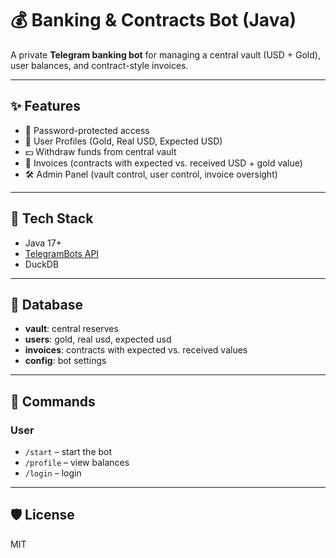 # 💰 Banking & Contracts Bot (Java)

A private **Telegram banking bot** for managing a central vault (USD + Gold), user balances, and contract-style invoices.

---

## ✨ Features
- 🔑 Password-protected access
- 👤 User Profiles (Gold, Real USD, Expected USD)
- 💵 Withdraw funds from central vault
- 🧾 Invoices (contracts with expected vs. received USD + gold value)
- 🛠 Admin Panel (vault control, user control, invoice oversight)

---

## 🚀 Tech Stack
- Java 17+
- [TelegramBots API](https://github.com/rubenlagus/TelegramBots)
- DuckDB

---

## 📂 Database
- **vault**: central reserves
- **users**: gold, real usd, expected usd
- **invoices**: contracts with expected vs. received values
- **config**: bot settings

---

## 🔧 Commands

### User
- `/start` – start the bot
- `/profile` – view balances
- `/login` – login

---

## 🛡 License
MIT
